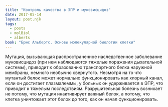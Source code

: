 ```yaml
---
title: "Контроль качества в ЭПР и муковисцидоз"
date: 2017-05-14
layout: post.njk
tags:
  - posts
  - molBiol
  - alberts
book: "Брюс Альбертс. Основы молекулярной биологии клетки"
---
```


Мутация, вызывающая распространенное наследственное заболевание муковисцидоз (при нем наблюдаются тяжелые поражения дыхательной системы), приводит к образованию транспортного белка наружной мембраны, немного необычно свернутого. Несмотря на то что мутантый белок может нормально функционировать как хлорный канал, если он достигает плазмалеммы, у больных он удерживается в ЭПР, что приводит к тяжелым последствиям. Разрушительная болезнь возникает не потому, что мутация инактивирует важный белок, а потому, что клетка уничтожает этот белок до того, как он начал функционировать.
